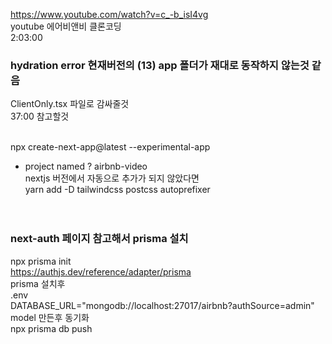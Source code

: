 https://www.youtube.com/watch?v=c_-b_isI4vg <br />
youtube 에어비앤비 클론코딩 <br />
2:03:00 
<br />

### hydration error 현재버전의 (13) app 폴더가 재대로 동작하지 않는것 같음 <br />
ClientOnly.tsx 파일로 감싸줄것<br />
37:00 참고할것
<br />
<br />


npx create-next-app@latest --experimental-app <br />
- project named ? airbnb-video <br />
nextjs 버전에서 자동으로 추가가 되지 않았다면 <br />
yarn add -D tailwindcss postcss autoprefixer <br />
<br /><br />

### next-auth 페이지 참고해서 prisma  설치
npx prisma init<br />
https://authjs.dev/reference/adapter/prisma
<br />
prisma 설치후 <br />
.env<br />
DATABASE_URL="mongodb://localhost:27017/airbnb?authSource=admin"<br />
model 만든후 동기화 <br />
npx prisma db push <br />
